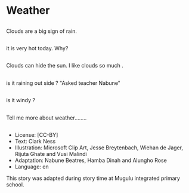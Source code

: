 # Weather

##
Clouds are a big sign of rain.

##
it is very hot today.
Why?

##
Clouds can hide the sun.
I like clouds so much .

##
is it raining out side ?
"Asked teacher Nabune"

##
is it windy ?

##
Tell me more about weather........

##
* License: [CC-BY]
* Text: Clark Ness
* Illustration: Microsoft Clip Art, Jesse Breytenbach, Wiehan de Jager, Rijuta Ghate and Vusi Malindi
* Adaptation: Nabune Beatres, Hamba Dinah and Alungho Rose
* Language: en

This story was adapted during story time at Mugulu integrated primary school.
